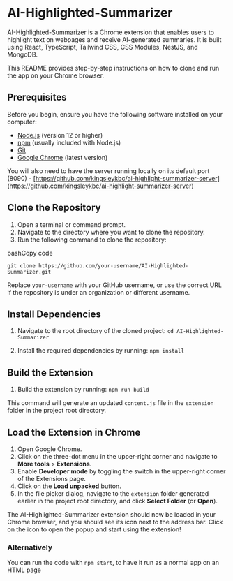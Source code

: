 # AI-Highlighted-Summarizer

AI-Highlighted-Summarizer is a Chrome extension that enables users to highlight text on webpages and receive AI-generated summaries. It is built using React, TypeScript, Tailwind CSS, CSS Modules, NestJS, and MongoDB.

This README provides step-by-step instructions on how to clone and run the app on your Chrome browser.

## Prerequisites

Before you begin, ensure you have the following software installed on your computer:

- [Node.js](https://nodejs.org/en/download/) (version 12 or higher)
- [npm](https://www.npmjs.com/get-npm) (usually included with Node.js)
- [Git](https://git-scm.com/downloads)
- [Google Chrome](https://www.google.com/chrome/) (latest version)

You will also need to have the server running locally on its default port (8090) - [https://github.com/kingsleykbc/ai-highlight-summarizer-server](https://github.com/kingsleykbc/ai-highlight-summarizer-server)

## Clone the Repository

1.  Open a terminal or command prompt.
2.  Navigate to the directory where you want to clone the repository.
3.  Run the following command to clone the repository:

bashCopy code

`git clone https://github.com/your-username/AI-Highlighted-Summarizer.git`

Replace `your-username` with your GitHub username, or use the correct URL if the repository is under an organization or different username.

## Install Dependencies

1.  Navigate to the root directory of the cloned project:
    `cd AI-Highlighted-Summarizer`

2.  Install the required dependencies by running:
    `npm install`

## Build the Extension

1.  Build the extension by running:
    `npm run build`

This command will generate an updated `content.js` file in the `extension` folder in the project root directory.

## Load the Extension in Chrome

1.  Open Google Chrome.
2.  Click on the three-dot menu in the upper-right corner and navigate to **More tools** > **Extensions**.
3.  Enable **Developer mode** by toggling the switch in the upper-right corner of the Extensions page.
4.  Click on the **Load unpacked** button.
5.  In the file picker dialog, navigate to the `extension` folder generated earlier in the project root directory, and click **Select Folder** (or **Open**).

The AI-Highlighted-Summarizer extension should now be loaded in your Chrome browser, and you should see its icon next to the address bar. Click on the icon to open the popup and start using the extension!

### Alternatively

You can run the code with `npm start`, to have it run as a normal app on an HTML page
